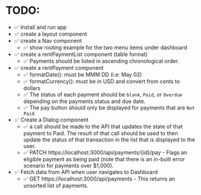 # TODO:
- ✅ Install and run app
- ✅ create a layout component
- ✅ create a Nav component
    - ✅ show routing example for the two menu items under dashboard
- ✅ create a rentPaymentList component (table format)
    - ✅ Payments should be listed in ascending chronological order.
- ✅ create a rentPayment component
    - ✅ formatDate(): must be MMM DD (i.e: May 02)
    - ✅ formatCurrency(): must be in USD and convert from cents to dollars
    - ✅ The status of each payment should be `blank`, `Paid`, or `Overdue` depending on the payments status and due date.
    - ✅ The pay button should only be displayed for payments that are `Not Paid`
- ✅ Create a Dialog component
    - ✅ a call should be made to the API that updates the state of that payment to Paid.
    The result of that call should be used to then update the status of that transaction in the list that is displayed to the user.
    - ✅ PATCH https://localhost:3000/api/payments/{id}/pay - Flags an eligible payment as being paid (note that there is an in-built error scenario for payments over $1,000).
- ✅ Fetch data from API when user navigates to Dashboard
    - ✅ GET https://localhost:3000/api/payments - This returns an unsorted list of payments.
